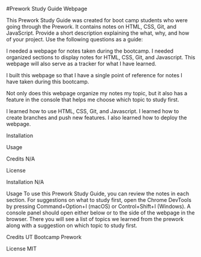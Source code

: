 
#Prework Study Guide Webpage

This Prework Study Guide was created for boot camp students who were going through the Prework. It contains notes on HTML, CSS, Git, and JavaScript.
Provide a short description explaining the what, why, and how of your project. Use the following questions as a guide:

I needed a webpage for notes taken during the bootcamp. I needed organized sections to display notes for HTML, CSS, Git, and Javascript. This webpage will also serve as a tracker for what I have learned.

I built this webpage so that I have a single point of reference for notes I have taken during this bootcamp.

Not only does this webpage organize my notes my topic, but it also has a feature in the console that helps me choose which topic to study first.

I learned how to use HTML, CSS, Git, and Javascript. I learned how to create branches and push new features. I also learned how to deploy the webpage.

Installation

Usage

Credits N/A

License

Installation
N/A

Usage
To use this Prework Study Guide, you can review the notes in each section. For suggestions on what to study first, open the Chrome DevTools by pressing Command+Option+I (macOS) or Control+Shift+I (Windows). A console panel should open either below or to the side of the webpage in the browser. There you will see a list of topics we learned from the prework along with a suggestion on which topic to study first.

Credits
UT Bootcamp Prework

License
MIT

